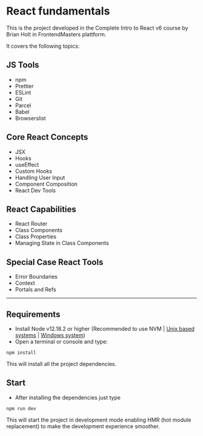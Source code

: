 # React fundamentals

This is the project developed in the Complete Intro to React v6 course by Brian Holt in FrontendMasters plattform.

It covers the following topics:

## JS Tools

- npm
- Prettier
- ESLint
- Git
- Parcel
- Babel
- Browserslist

## Core React Concepts

- JSX
- Hooks
- useEffect
- Custom Hooks
- Handling User Input
- Component Composition
- React Dev Tools

## React Capabilities

- React Router
- Class Components
- Class Properties
- Managing State in Class Components

## Special Case React Tools

- Error Boundaries
- Context
- Portals and Refs

---

## Requirements

- Install Node v12.18.2 or higher (Recommended to use NVM | [Unix based systems](https://github.com/nvm-sh/nvm#installing-and-updating) | [Windows system](https://github.com/coreybutler/nvm-windows#node-version-manager-nvm-for-windows))
- Open a terminal or console and type:

```
npm install
```

This will install all the project dependencies.

## Start

- After installing the dependencies just type

```
npm run dev
```

This will start the project in development mode enabling HMR (hot module replacement) to make the development experience smoother.
